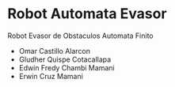 # Robot Automata Evasor
Robot Evasor de Obstaculos 
Automata Finito

- Omar Castillo Alarcon
- Gludher Quispe Cotacallapa
- Edwin Fredy Chambi Mamani
- Erwin Cruz Mamani
